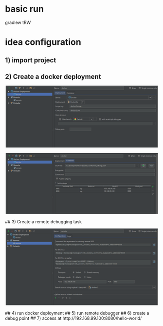 #  basic run 
gradlew tRW

# idea configuration
## 1) import project
## 2) Create a docker deployment
<p align="center">
  <img src="https://raw.githubusercontent.com/huseyin-bacanak/docker2/master/Capture.PNG" width="500"/>
</p>
<p align="center">
  <img src="https://raw.githubusercontent.com/huseyin-bacanak/docker2/master/capture2.PNG" width="500"/>
</p>
## 3) Create a remote debugging task
<p align="center">
  <img src="https://raw.githubusercontent.com/huseyin-bacanak/docker2/master/capture3.PNG" width="500"/>
</p>
## 4) run docker deployment
## 5) run remote debugger
## 6) create a debug point 
## 7) access at http://192.168.99.100:8080/hello-world/